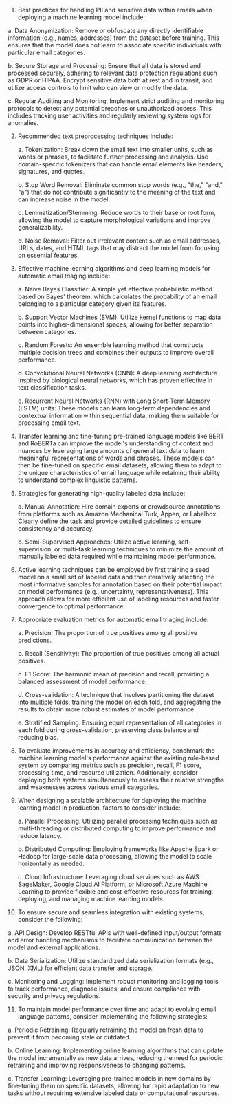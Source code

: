  1. Best practices for handling PII and sensitive data within emails when deploying a machine learning model include:

   a. Data Anonymization: Remove or obfuscate any directly identifiable information (e.g., names, addresses) from the dataset before training. This ensures that the model does not learn to associate specific individuals with particular email categories.
   
   b. Secure Storage and Processing: Ensure that all data is stored and processed securely, adhering to relevant data protection regulations such as GDPR or HIPAA. Encrypt sensitive data both at rest and in transit, and utilize access controls to limit who can view or modify the data.
   
   c. Regular Auditing and Monitoring: Implement strict auditing and monitoring protocols to detect any potential breaches or unauthorized access. This includes tracking user activities and regularly reviewing system logs for anomalies.

2. Recommended text preprocessing techniques include:

   a. Tokenization: Break down the email text into smaller units, such as words or phrases, to facilitate further processing and analysis. Use domain-specific tokenizers that can handle email elements like headers, signatures, and quotes.
   
   b. Stop Word Removal: Eliminate common stop words (e.g., "the," "and," "a") that do not contribute significantly to the meaning of the text and can increase noise in the model.
   
   c. Lemmatization/Stemming: Reduce words to their base or root form, allowing the model to capture morphological variations and improve generalizability.
   
   d. Noise Removal: Filter out irrelevant content such as email addresses, URLs, dates, and HTML tags that may distract the model from focusing on essential features.

3. Effective machine learning algorithms and deep learning models for automatic email triaging include:

   a. Naïve Bayes Classifier: A simple yet effective probabilistic method based on Bayes' theorem, which calculates the probability of an email belonging to a particular category given its features.
   
   b. Support Vector Machines (SVM): Utilize kernel functions to map data points into higher-dimensional spaces, allowing for better separation between categories.
   
   c. Random Forests: An ensemble learning method that constructs multiple decision trees and combines their outputs to improve overall performance.
   
   d. Convolutional Neural Networks (CNN): A deep learning architecture inspired by biological neural networks, which has proven effective in text classification tasks.
   
   e. Recurrent Neural Networks (RNN) with Long Short-Term Memory (LSTM) units: These models can learn long-term dependencies and contextual information within sequential data, making them suitable for processing email text.

4. Transfer learning and fine-tuning pre-trained language models like BERT and RoBERTa can improve the model's understanding of context and nuances by leveraging large amounts of general text data to learn meaningful representations of words and phrases. These models can then be fine-tuned on specific email datasets, allowing them to adapt to the unique characteristics of email language while retaining their ability to understand complex linguistic patterns.

5. Strategies for generating high-quality labeled data include:

   a. Manual Annotation: Hire domain experts or crowdsource annotations from platforms such as Amazon Mechanical Turk, Appen, or Labelbox. Clearly define the task and provide detailed guidelines to ensure consistency and accuracy.
   
   b. Semi-Supervised Approaches: Utilize active learning, self-supervision, or multi-task learning techniques to minimize the amount of manually labeled data required while maintaining model performance.

6. Active learning techniques can be employed by first training a seed model on a small set of labeled data and then iteratively selecting the most informative samples for annotation based on their potential impact on model performance (e.g., uncertainty, representativeness). This approach allows for more efficient use of labeling resources and faster convergence to optimal performance.

7. Appropriate evaluation metrics for automatic email triaging include:

   a. Precision: The proportion of true positives among all positive predictions.
   
   b. Recall (Sensitivity): The proportion of true positives among all actual positives.
   
   c. F1 Score: The harmonic mean of precision and recall, providing a balanced assessment of model performance.
   
   d. Cross-validation: A technique that involves partitioning the dataset into multiple folds, training the model on each fold, and aggregating the results to obtain more robust estimates of model performance.
   
   e. Stratified Sampling: Ensuring equal representation of all categories in each fold during cross-validation, preserving class balance and reducing bias.

8. To evaluate improvements in accuracy and efficiency, benchmark the machine learning model's performance against the existing rule-based system by comparing metrics such as precision, recall, F1 score, processing time, and resource utilization. Additionally, consider deploying both systems simultaneously to assess their relative strengths and weaknesses across various email categories.

9. When designing a scalable architecture for deploying the machine learning model in production, factors to consider include:

   a. Parallel Processing: Utilizing parallel processing techniques such as multi-threading or distributed computing to improve performance and reduce latency.
   
   b. Distributed Computing: Employing frameworks like Apache Spark or Hadoop for large-scale data processing, allowing the model to scale horizontally as needed.
   
   c. Cloud Infrastructure: Leveraging cloud services such as AWS SageMaker, Google Cloud AI Platform, or Microsoft Azure Machine Learning to provide flexible and cost-effective resources for training, deploying, and managing machine learning models.

10. To ensure secure and seamless integration with existing systems, consider the following:

   a. API Design: Develop RESTful APIs with well-defined input/output formats and error handling mechanisms to facilitate communication between the model and external applications.
   
   b. Data Serialization: Utilize standardized data serialization formats (e.g., JSON, XML) for efficient data transfer and storage.
   
   c. Monitoring and Logging: Implement robust monitoring and logging tools to track performance, diagnose issues, and ensure compliance with security and privacy regulations.

11. To maintain model performance over time and adapt to evolving email language patterns, consider implementing the following strategies:

   a. Periodic Retraining: Regularly retraining the model on fresh data to prevent it from becoming stale or outdated.
   
   b. Online Learning: Implementing online learning algorithms that can update the model incrementally as new data arrives, reducing the need for periodic retraining and improving responsiveness to changing patterns.
   
   c. Transfer Learning: Leveraging pre-trained models in new domains by fine-tuning them on specific datasets, allowing for rapid adaptation to new tasks without requiring extensive labeled data or computational resources.
